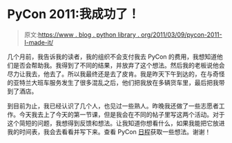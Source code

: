 # PyCon 2011:我成功了！

> 原文:[https://www . blog . python library . org/2011/03/09/pycon-2011-I-made-it/](https://www.blog.pythonlibrary.org/2011/03/09/pycon-2011-i-made-it/)

几个月前，我告诉我的读者，我的组织不会支付我去 PyCon 的费用，我想知道他们是否会帮助我。我得到了不同的结果，并放弃了这个想法。然后我的老板说他会尽力让我去，他去了。所以我最终还是去了皮肯。我是昨天下午到达的，在与奇怪的亚特兰大班车服务发生了很多混乱之后，他们把我放在多辆货车里，最后把我带到了酒店。

到目前为止，我已经认识了几个人，也见过一些熟人。昨晚我还做了一些志愿者工作。今天我去上了今天的第一节课，但是我会在不同的帖子里写这两个活动。对于这个简短的问题，我想得到反馈和想法。让我知道你想看什么，如果我能把它放进我的时间表，我会去看看并写下来。查看 PyCon [日程](http://us.pycon.org/2011/schedule/)获取一些想法。谢谢！